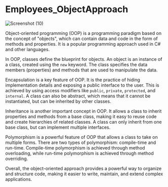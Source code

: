 # Employees_ObjectApproach

![Screenshot (10)](https://github.com/alif-dot/Employees_ObjectApproach/assets/62230465/1fb953ea-f776-4975-8757-f9271d4c4262)

Object-oriented programming (OOP) is a programming paradigm based on the concept of "objects", which can contain data and code in the form of methods and properties. It is a popular programming approach used in C# and other languages.

In OOP, classes define the blueprint for objects. An object is an instance of a class, created using the `new` keyword. The class specifies the data members (properties) and methods that are used to manipulate the data.

Encapsulation is a key feature of OOP. It is the practice of hiding implementation details and exposing a public interface to the user. This is achieved by using access modifiers like `public`, `private`, `protected`, and `internal`. A class can also be abstract, which means that it cannot be instantiated, but can be inherited by other classes.

Inheritance is another important concept in OOP. It allows a class to inherit properties and methods from a base class, making it easy to reuse code and create hierarchies of related classes. A class can only inherit from one base class, but can implement multiple interfaces.

Polymorphism is a powerful feature of OOP that allows a class to take on multiple forms. There are two types of polymorphism: compile-time and run-time. Compile-time polymorphism is achieved through method overloading, while run-time polymorphism is achieved through method overriding.

Overall, the object-oriented approach provides a powerful way to organize and structure code, making it easier to write, maintain, and extend complex applications.
